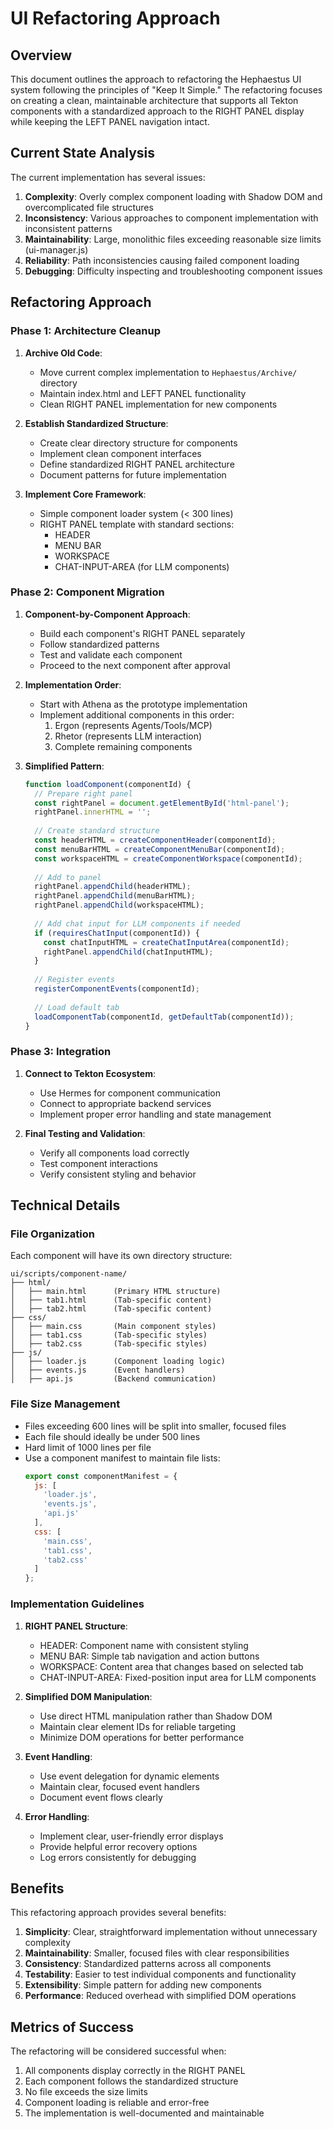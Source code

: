 # UI Refactoring Approach

## Overview

This document outlines the approach to refactoring the Hephaestus UI system following the principles of "Keep It Simple." The refactoring focuses on creating a clean, maintainable architecture that supports all Tekton components with a standardized approach to the RIGHT PANEL display while keeping the LEFT PANEL navigation intact.

## Current State Analysis

The current implementation has several issues:

1. **Complexity**: Overly complex component loading with Shadow DOM and overcomplicated file structures
2. **Inconsistency**: Various approaches to component implementation with inconsistent patterns
3. **Maintainability**: Large, monolithic files exceeding reasonable size limits (ui-manager.js)
4. **Reliability**: Path inconsistencies causing failed component loading
5. **Debugging**: Difficulty inspecting and troubleshooting component issues

## Refactoring Approach

### Phase 1: Architecture Cleanup

1. **Archive Old Code**:
   - Move current complex implementation to `Hephaestus/Archive/` directory
   - Maintain index.html and LEFT PANEL functionality
   - Clean RIGHT PANEL implementation for new components

2. **Establish Standardized Structure**:
   - Create clear directory structure for components
   - Implement clean component interfaces
   - Define standardized RIGHT PANEL architecture
   - Document patterns for future implementation

3. **Implement Core Framework**:
   - Simple component loader system (< 300 lines)
   - RIGHT PANEL template with standard sections:
     - HEADER
     - MENU BAR
     - WORKSPACE
     - CHAT-INPUT-AREA (for LLM components)

### Phase 2: Component Migration

1. **Component-by-Component Approach**:
   - Build each component's RIGHT PANEL separately
   - Follow standardized patterns
   - Test and validate each component
   - Proceed to the next component after approval

2. **Implementation Order**:
   - Start with Athena as the prototype implementation
   - Implement additional components in this order:
     1. Ergon (represents Agents/Tools/MCP)
     2. Rhetor (represents LLM interaction)
     3. Complete remaining components

3. **Simplified Pattern**:
   ```javascript
   function loadComponent(componentId) {
     // Prepare right panel
     const rightPanel = document.getElementById('html-panel');
     rightPanel.innerHTML = '';
     
     // Create standard structure
     const headerHTML = createComponentHeader(componentId);
     const menuBarHTML = createComponentMenuBar(componentId);
     const workspaceHTML = createComponentWorkspace(componentId);
     
     // Add to panel
     rightPanel.appendChild(headerHTML);
     rightPanel.appendChild(menuBarHTML);
     rightPanel.appendChild(workspaceHTML);
     
     // Add chat input for LLM components if needed
     if (requiresChatInput(componentId)) {
       const chatInputHTML = createChatInputArea(componentId);
       rightPanel.appendChild(chatInputHTML);
     }
     
     // Register events
     registerComponentEvents(componentId);
     
     // Load default tab
     loadComponentTab(componentId, getDefaultTab(componentId));
   }
   ```

### Phase 3: Integration

1. **Connect to Tekton Ecosystem**:
   - Use Hermes for component communication
   - Connect to appropriate backend services
   - Implement proper error handling and state management

2. **Final Testing and Validation**:
   - Verify all components load correctly
   - Test component interactions
   - Verify consistent styling and behavior

## Technical Details

### File Organization

Each component will have its own directory structure:

```
ui/scripts/component-name/
├── html/
│   ├── main.html      (Primary HTML structure)
│   ├── tab1.html      (Tab-specific content)
│   ├── tab2.html      (Tab-specific content)
├── css/
│   ├── main.css       (Main component styles)
│   ├── tab1.css       (Tab-specific styles)
│   ├── tab2.css       (Tab-specific styles)
├── js/
│   ├── loader.js      (Component loading logic)
│   ├── events.js      (Event handlers)
│   ├── api.js         (Backend communication)
```

### File Size Management

- Files exceeding 600 lines will be split into smaller, focused files
- Each file should ideally be under 500 lines
- Hard limit of 1000 lines per file
- Use a component manifest to maintain file lists:
  ```javascript
  export const componentManifest = {
    js: [
      'loader.js',
      'events.js',
      'api.js'
    ],
    css: [
      'main.css',
      'tab1.css',
      'tab2.css'
    ]
  };
  ```

### Implementation Guidelines

1. **RIGHT PANEL Structure**:
   - HEADER: Component name with consistent styling
   - MENU BAR: Simple tab navigation and action buttons
   - WORKSPACE: Content area that changes based on selected tab
   - CHAT-INPUT-AREA: Fixed-position input area for LLM components

2. **Simplified DOM Manipulation**:
   - Use direct HTML manipulation rather than Shadow DOM
   - Maintain clear element IDs for reliable targeting
   - Minimize DOM operations for better performance

3. **Event Handling**:
   - Use event delegation for dynamic elements
   - Maintain clear, focused event handlers
   - Document event flows clearly

4. **Error Handling**:
   - Implement clear, user-friendly error displays
   - Provide helpful error recovery options
   - Log errors consistently for debugging

## Benefits

This refactoring approach provides several benefits:

1. **Simplicity**: Clear, straightforward implementation without unnecessary complexity
2. **Maintainability**: Smaller, focused files with clear responsibilities
3. **Consistency**: Standardized patterns across all components
4. **Testability**: Easier to test individual components and functionality
5. **Extensibility**: Simple pattern for adding new components
6. **Performance**: Reduced overhead with simplified DOM operations

## Metrics of Success

The refactoring will be considered successful when:

1. All components display correctly in the RIGHT PANEL
2. Each component follows the standardized structure
3. No file exceeds the size limits
4. Component loading is reliable and error-free
5. The implementation is well-documented and maintainable